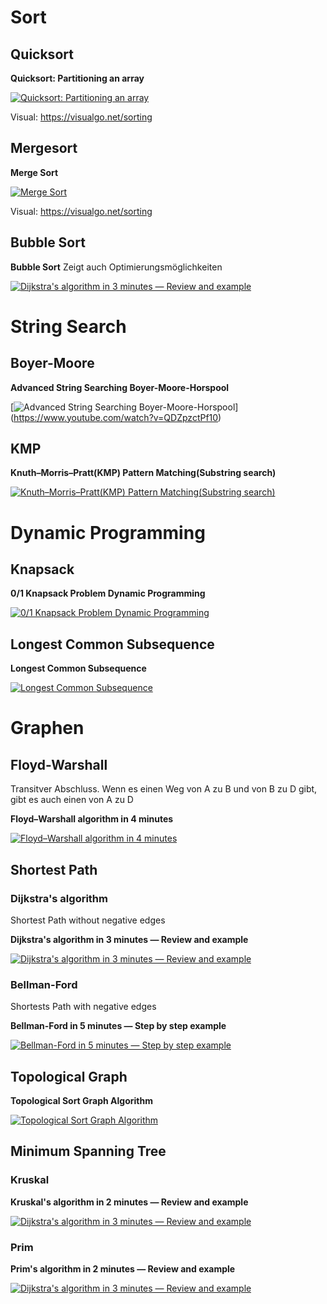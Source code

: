 # Sort
## Quicksort

**Quicksort: Partitioning an array**

[![Quicksort: Partitioning an array](http://img.youtube.com/vi/MZaf_9IZCrc/0.jpg)](http://www.youtube.com/watch?v=MZaf_9IZCrc "Quicksort: Partitioning an array")

Visual: https://visualgo.net/sorting

## Mergesort

**Merge Sort**

[![Merge Sort](http://img.youtube.com/vi/EeQ8pwjQxTM/0.jpg)](http://www.youtube.com/watch?v=EeQ8pwjQxTM "Merge Sort")

Visual: https://visualgo.net/sorting

## Bubble Sort

**Bubble Sort**
Zeigt auch Optimierungsmöglichkeiten

[![Dijkstra's algorithm in 3 minutes — Review and example](https://i.ytimg.com/vi/8Kp-8OGwphY/hqdefault.jpg)](https://www.youtube.com/watch?v=8Kp-8OGwphY "Bubble Sort")

# String Search
## Boyer-Moore

**Advanced String Searching Boyer-Moore-Horspool**

[![Advanced String Searching Boyer-Moore-Horspool](https://i.ytimg.com/vi/QDZpzctPf10/hqdefault.jpg)]
(https://www.youtube.com/watch?v=QDZpzctPf10)

## KMP

**Knuth–Morris–Pratt(KMP) Pattern Matching(Substring search)**

[![Knuth–Morris–Pratt(KMP) Pattern Matching(Substring search)](https://i.ytimg.com/vi/GTJr8OvyEVQ/hqdefault.jpg)](https://www.youtube.com/watch?v=GTJr8OvyEVQ "Knuth–Morris–Pratt(KMP) Pattern Matching(Substring search)")

# Dynamic Programming
## Knapsack

**0/1 Knapsack Problem Dynamic Programming**

[![0/1 Knapsack Problem Dynamic Programming](http://img.youtube.com/vi/8LusJS5-AGo/0.jpg)](http://www.youtube.com/watch?v=8LusJS5-AGoE "0/1 Knapsack Problem Dynamic Programming")

## Longest Common Subsequence

**Longest Common Subsequence**

[![Longest Common Subsequence](http://img.youtube.com/vi/NnD96abizww/0.jpg)](https://www.youtube.com/watch?v=NnD96abizww "Longest Common Subsequence")

# Graphen
## Floyd-Warshall
Transitver Abschluss. Wenn es einen Weg von A zu B und von B zu D gibt, gibt es auch einen von A zu D

**Floyd–Warshall algorithm in 4 minutes**

[![Floyd–Warshall algorithm in 4 minutes](http://img.youtube.com/vi/4OQeCuLYj-4/0.jpg)](http://www.youtube.com/watch?v=4OQeCuLYj-4 "Floyd–Warshall algorithm in 4 minutes")

## Shortest Path

### Dijkstra's algorithm
Shortest Path without negative edges

**Dijkstra's algorithm in 3 minutes — Review and example**

[![Dijkstra's algorithm in 3 minutes — Review and example](https://i.ytimg.com/vi/_lHSawdgXpI/hqdefault.jpg)](https://www.youtube.com/watch?v=_lHSawdgXpI "Dijkstra's algorithm in 3 minutes — Review and example")

### Bellman-Ford 
Shortests Path with negative edges

**Bellman-Ford in 5 minutes — Step by step example**

[![Bellman-Ford in 5 minutes — Step by step example](https://i.ytimg.com/vi/obWXjtg0L64/hqdefault.jpg)](https://www.youtube.com/watch?v=obWXjtg0L64 "Bellman-Ford in 5 minutes — Step by step example")

## Topological Graph
**Topological Sort Graph Algorithm**

[![Topological Sort Graph Algorithm](https://i.ytimg.com/vi/ddTC4Zovtbc/hqdefault.jpg)](https://www.youtube.com/watch?v=ddTC4Zovtbc "Topological Sort Graph Algorithm")

## Minimum Spanning Tree

### Kruskal
**Kruskal's algorithm in 2 minutes — Review and example**

[![Dijkstra's algorithm in 3 minutes — Review and example](https://i.ytimg.com/vi/71UQH7Pr9kU/hqdefault.jpg)](https://www.youtube.com/watch?v=71UQH7Pr9kU "Kruskal's algorithm in 2 minutes — Review and example")

### Prim

**Prim's algorithm in 2 minutes — Review and example**

[![Dijkstra's algorithm in 3 minutes — Review and example](https://i.ytimg.com/vi/cplfcGZmX7I/hqdefault.jpg)](https://www.youtube.com/watch?v=cplfcGZmX7I "Prim's algorithm in 2 minutes — Review and example")
